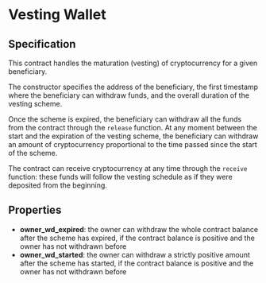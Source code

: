 # Vesting Wallet

## Specification

This contract handles the maturation (vesting) of cryptocurrency for a given beneficiary.

The constructor specifies the address of the beneficiary, the first timestamp where the beneficiary 
can withdraw funds, and the overall duration of the vesting scheme. 

Once the scheme is expired, the beneficiary can withdraw all the funds from the contract through the `release` function. 
At any moment between the start and the expiration of the vesting scheme, the beneficiary can withdraw 
an amount of cryptocurrency proportional to the time passed since the start of the scheme. 

The contract can receive cryptocurrency at any time through the `receive` function: these funds will follow 
the vesting schedule as if they were deposited from the beginning.

## Properties

- **owner_wd_expired**: the owner can withdraw the whole contract balance after the scheme has expired, if the contract balance is positive and the owner has not withdrawn before 
- **owner_wd_started**: the owner can withdraw a strictly positive amount after the scheme has started, if the contract balance is positive and the owner has not withdrawn before